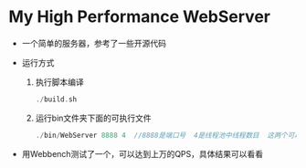 # My High Performance WebServer

- 一个简单的服务器，参考了一些开源代码

- 运行方式

  1. 执行脚本编译

     ```c++
     ./build.sh
     ```

  2. 运行bin文件夹下面的可执行文件

     ```c++
     ./bin/WebServer 8888 4  //8888是端口号  4是线程池中线程数目  这两个可以自己设定
     ```

- 用Webbench测试了一个，可以达到上万的QPS，具体结果可以看看

  [测试结果]: https://github.com/Aidenryan/High-Performance-WebServer/blob/main/doc/results.md

  

